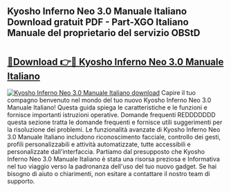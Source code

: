 ## Kyosho Inferno Neo 3.0 Manuale Italiano Download gratuit PDF - Part-XGO Italiano Manuale del proprietario del servizio OBStD

# <h2><a href="http://dfgde6.blite.top/?on=Kyosho+Inferno+Neo+3.0+Manuale+Italiano">🔗Download 👉🔴 Kyosho Inferno Neo 3.0 Manuale Italiano</a></h2>

[![Kyosho Inferno Neo 3.0 Manuale Italiano download](https://i.imgur.com/lujVjoI.png)](http://dfgde6.blite.top/?on=Kyosho+Inferno+Neo+3.0+Manuale+Italiano)
Capire il tuo compagno benvenuto nel mondo del tuo nuovo Kyosho Inferno Neo 3.0 Manuale Italiano! Questa guida spiega le caratteristiche e le funzioni e fornisce importanti istruzioni operative. Domande frequenti REDDDDDDD questa sezione tratta le domande frequenti e fornisce utili suggerimenti per la risoluzione dei problemi. Le funzionalità avanzate di Kyosho Inferno Neo 3.0 Manuale Italiano includono riconoscimento facciale, controllo dei gesti, profili personalizzabili e attività automatizzate, tutte accessibili e personalizzate dall'interfaccia. Partiamo dal presupposto che Kyosho Inferno Neo 3.0 Manuale Italiano è stata una risorsa preziosa e Informativa nel tuo viaggio verso la padronanza dell'uso del tuo nuovo gadget. Se hai bisogno di aiuto o chiarimenti, non esitare a contattare il nostro team di supporto.
